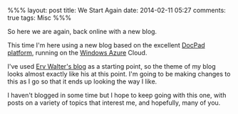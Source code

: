 %%%
layout: post
title: We Start Again
date: 2014-02-11 05:27
comments: true
tags: Misc
%%%

So here we are again, back online with a new blog.

This time I'm here using a new blog based on the excellent [DocPad platform](http://docpad.org/), running on the [Windows Azure](http://www.windowsazure.com/) Cloud.

I've used [Erv Walter's blog](http://www.ewal.net/2013/10/08/blogging-with-docpad/) as a starting point, so the theme of my blog looks almost exactly like his at this point.
I'm going to be making changes to this as I go so that it ends up looking the way I like.

I haven't blogged in some time but I hope to keep going with this one, with posts on a variety of topics that interest me, and hopefully, many of you.
